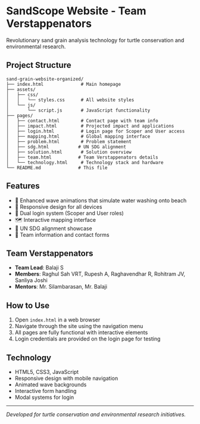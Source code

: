 # SandScope Website - Team Verstappenators

Revolutionary sand grain analysis technology for turtle conservation and environmental research.

## Project Structure

```
sand-grain-website-organized/
├── index.html              # Main homepage
├── assets/
│   ├── css/
│   │   └── styles.css      # All website styles
│   └── js/
│       └── script.js       # JavaScript functionality
├── pages/
│   ├── contact.html        # Contact page with team info
│   ├── impact.html         # Projected impact and applications
│   ├── login.html          # Login page for Scoper and User access
│   ├── mapping.html        # Global mapping interface
│   ├── problem.html        # Problem statement
│   ├── sdg.html           # UN SDG alignment
│   ├── solution.html       # Solution overview
│   ├── team.html          # Team Verstappenators details
│   └── technology.html     # Technology stack and hardware
└── README.md              # This file

```

## Features

- 🌊 Enhanced wave animations that simulate water washing onto beach
- 📱 Responsive design for all devices
- 🔐 Dual login system (Scoper and User roles)
- 🗺️ Interactive mapping interface
- 🎯 UN SDG alignment showcase
- 👥 Team information and contact forms

## Team Verstappenators

- **Team Lead**: Balaji S
- **Members**: Raghul Sah VRT, Rupesh A, Raghavendhar R, Rohitram JV, Sanliya Joshi
- **Mentors**: Mr. Silambarasan, Mr. Balaji

## How to Use

1. Open `index.html` in a web browser
2. Navigate through the site using the navigation menu
3. All pages are fully functional with interactive elements
4. Login credentials are provided on the login page for testing

## Technology

- HTML5, CSS3, JavaScript
- Responsive design with mobile navigation
- Animated wave backgrounds
- Interactive form handling
- Modal systems for login

---

*Developed for turtle conservation and environmental research initiatives.*
